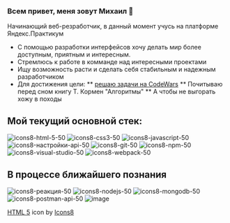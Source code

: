 ### Всем привет, меня зовут Михаил 👋

Начинающий веб-резработчик, в данный момент учусь на платформе Яндекс.Практикум 

* С помощью разработки интерфейсов хочу делать мир более доступным, приятным и интересным. 
* Стремлюсь к работе в комманде над интересными проектами
* Ищу возможность расти и сделать себя стабильным и надежным разработчиком
* Для достижения цели:
** [решаю задачи на CodeWars](https://www.codewars.com/users/Mikeloangel)
** Почитываю перед сном книгу Т. Кормен "Алгоритмы"
** А чтобы не выгорать хожу в походы 


## Мой текущий основной стек:

![icons8-html-5-50](https://user-images.githubusercontent.com/103570568/187183677-90f097d3-c1c8-4031-905c-2e8a92305b62.png)
![icons8-css3-50](https://user-images.githubusercontent.com/103570568/187183674-b75e0d95-c514-436e-8b7d-260a6380a378.png)
![icons8-javascript-50](https://user-images.githubusercontent.com/103570568/187183679-34fb2fde-2245-48c6-885c-9372d80aed84.png)
![icons8-настройки-api-50](https://user-images.githubusercontent.com/103570568/187184581-45d81c14-5036-4ed4-be2a-da1edc58ed72.png)
![icons8-git-50](https://user-images.githubusercontent.com/103570568/187183676-3b485a46-f75e-4d8f-84e4-0a898f2e7e8b.png)
![icons8-npm-50](https://user-images.githubusercontent.com/103570568/187183682-beb8c7f8-08c6-4b32-b64b-1399e74a9f1a.png)
![icons8-visual-studio-50](https://user-images.githubusercontent.com/103570568/187183686-0906af6e-b1f9-4f82-8776-987d015db196.png)
![icons8-webpack-50](https://user-images.githubusercontent.com/103570568/187183688-ec1075de-33ee-41d7-b41e-c9b1877245f0.png)


## В процессе ближайшего познания 

![icons8-реакция-50](https://user-images.githubusercontent.com/103570568/187184585-ed7d834f-073a-46ba-b27b-dfd3457ab795.png)
![icons8-nodejs-50](https://user-images.githubusercontent.com/103570568/187184575-3102d570-a190-44cd-a4d9-6a1e4e133aac.png)
![icons8-mongodb-50](https://user-images.githubusercontent.com/103570568/187184571-eb8899cf-dab9-45a3-a4ea-5c73a6268f61.png)
![icons8-postman-api-50](https://user-images.githubusercontent.com/103570568/187184578-edd8b098-d910-4bab-b669-88c3f08af29e.png)
![image](https://user-images.githubusercontent.com/103570568/187184610-4ca988fe-753a-4c63-a097-801b8332d18d.png)



<!--
**Mikeloangel/Mikeloangel** is a ✨ _special_ ✨ repository because its `README.md` (this file) appears on your GitHub profile.

Here are some ideas to get you started:

- 🔭 I’m currently working on ...
- 🌱 I’m currently learning ...
- 👯 I’m looking to collaborate on ...
- 🤔 I’m looking for help with ...
- 💬 Ask me about ...
- 📫 How to reach me: ...
- 😄 Pronouns: ...
- ⚡ Fun fact: ...
-->

<a target="_blank" href="https://icons8.com/icon/20909/html-5">HTML 5</a> icon by <a target="_blank" href="https://icons8.com">Icons8</a>
